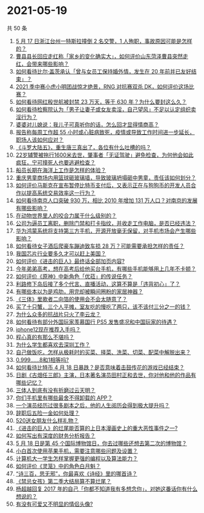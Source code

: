 # 2021-05-19

共 50 条

<!-- BEGIN -->
<!-- 最后更新时间 Wed May 19 2021 00:11:00 GMT+0800 (China Standard Time) -->

1. [5 月 17 日浙江台州一特斯拉撞倒 2 名交警，1
   人殉职，事故原因可能是怎样的？](https://www.zhihu.com/question/460003832)
2. [曹县县长回应走红称「家乡的变化确实大」，如何评价山东菏泽曹县突然走红，会带来哪些影响？](https://www.zhihu.com/question/460089541)
3. [如何看待比尔·盖茨承认「曾与女员工保持婚外情，发生在 20
   年前并已友好结束」？](https://www.zhihu.com/question/460064207)
4. [2021 季中赛小虎小明团战惊才绝景，RNG 对抗赛双杀
   DK，如何评价这场比赛？](https://www.zhihu.com/question/460167203)
5. [如何看待网红殷世航被封禁 23 万天，等于 630
   年？为什么要封这么久？](https://www.zhihu.com/question/459925437)
6. [如何看待检察院认为「男子让妻子或女友卖淫，自己望风」不足以认定组织卖淫行为？](https://www.zhihu.com/question/459692463)
7. [婆婆对儿媳说：我儿子可真听你的话，怎么回才显得情商高？](https://www.zhihu.com/question/431787513)
8. [报告称每周工作超 55
   小时或心脏病致死，疫情或导致工作时间进一步延长，职场人该如何应对？](https://www.zhihu.com/question/460063511)
9. [《斗罗大陆五》，重生唐三真出了，各位有什么吐槽的吗？](https://www.zhihu.com/question/459557005)
10. [22岁辅警被拖行1600米去世，肇事者「无证驾驶」避免检查，为何他会如此疯狂，宁可撞死人也要逃避检查？](https://www.zhihu.com/question/460135941)
11. [船员长期在海洋上工作是怎样的体验？](https://www.zhihu.com/question/29298020)
12. [重庆男童商场内用篮球砸玻璃墙，导致玻璃坍塌砸中男童，责任该如何划分？](https://www.zhihu.com/question/459951061)
13. [如何评价马斯克在宣布暂停比特币支付后，又表示正在与狗狗币的开发人员合作以提高系统交易效率这一行为？](https://www.zhihu.com/question/459406032)
14. [如何看待南京人口突破 930 万，相比 2010 年增加 131
    万人口？对南京的发展有哪些影响？](https://www.zhihu.com/question/460073729)
15. [在动物世界里人的咬合力属于什么级别的？](https://www.zhihu.com/question/459408371)
16. [公司为逼员工离职，删除门禁和打卡指纹，并收走工作电脑，是否已经违法？](https://www.zhihu.com/question/458446577)
17. [华为鸿蒙系统将支持第三方手机，开源开放毫无保留，对手机市场会产生哪些影响？](https://www.zhihu.com/question/460090403)
18. [如何看待女子酒后爬豪车蹦迪致车损 28
    万？可能需要承担怎样的责任？](https://www.zhihu.com/question/459759486)
19. [我国芯片行业要多久才可以赶上美国？](https://www.zhihu.com/question/403452621)
20. [如何评价《进击的巨人》最终话全部加页内容?](https://www.zhihu.com/question/460186596)
21. [今年弟弟高考，想在高考后给他买台手机，有哪些手机能够用上几年不卡顿？](https://www.zhihu.com/question/459230225)
22. [如何评价《原神》中新角色「优菈」的传说任务？](https://www.zhihu.com/question/460157064)
23. [利路修下岛后接了多个代言、直播活动，这算不算是「违背初心」了？](https://www.zhihu.com/question/460088683)
24. [有哪些本以为是鸡肋，用完却被瞬间圈粉的家居神器？](https://www.zhihu.com/question/359026960)
25. [《三体》里歌者二向箔的使用会不会太随意了？](https://www.zhihu.com/question/459124778)
26. [买了十只蟹，三个人平摊，室友吃的慢吃了两只，该不该付三分之一的钱？](https://www.zhihu.com/question/455193507)
27. [为什么众多的抗战片只火了李云龙？](https://www.zhihu.com/question/268674369)
28. [如何看待有部分外国玩家羡慕国行 PS5
    发售盛况和中国玩家的待遇？](https://www.zhihu.com/question/459685754)
29. [iphone12现在推荐入手吗？](https://www.zhihu.com/question/444574639)
30. [程心真的有那么不堪吗？](https://www.zhihu.com/question/418036982)
31. [为什么学生都喜欢去深圳工作？](https://www.zhihu.com/question/442868905)
32. [自己做饭吃，怎样从极耗时的买菜、择菜、洗菜、切菜、配菜中解脱出来？](https://www.zhihu.com/question/22903687)
33. [0.999......8和1相等吗?](https://www.zhihu.com/question/459883219)
34. [如何看待比特币 4 月 18
    日暴跌？是否意味着击鼓传花的游戏已经结束？](https://www.zhihu.com/question/455237775)
35. [日剧《古畑任三郎》主演，日本著名演员田村正和去世，你对他和他的作品有哪些记忆？](https://www.zhihu.com/question/460168527)
36. [三体人到底有没有折磨过云天明？](https://www.zhihu.com/question/459076670)
37. [你们手机里有哪些最舍不得卸载的 APP？](https://www.zhihu.com/question/427095722)
38. [一个演员经历过很多剧本之后，他的人生阅历会得到极大提升吗？](https://www.zhihu.com/question/455251862)
39. [辞职后五险一金如何处理？](https://www.zhihu.com/question/54840341)
40. [520送女朋友什么样礼物？](https://www.zhihu.com/question/458252305)
41. [《进击的巨人》的烂尾能否算的上日本漫画史上的重大恶性事件之一?](https://www.zhihu.com/question/453573225)
42. [如何写出有深度的财务分析报告？](https://www.zhihu.com/question/38624533)
43. [5 月 18 日是第 45
    个国际博物馆日，你去过哪些还想去第二次的博物馆？](https://www.zhihu.com/question/460050202)
44. [小白首次使用苹果手机，需要注意哪些问题及设置？](https://www.zhihu.com/question/361796127)
45. [计算机大一学生怎样掌握更强的编程以及算法能力？](https://www.zhihu.com/question/444269929)
46. [如何评价《灵笼》中的角色白月魁？](https://www.zhihu.com/question/458161195)
47. [“诗三百，思无邪”，你最喜欢《诗经》里的哪首诗？](https://www.zhihu.com/question/459755903)
48. [《禁忌女孩》第二季大结局算不算烂尾？](https://www.zhihu.com/question/458737109)
49. [杨超越回复 2017
    年的自己「你都不知道我有多想念你」，对她这番话你有什么想说的？](https://www.zhihu.com/question/459691259)
50. [有没有可爱又不明显的情侣头像?](https://www.zhihu.com/question/347976724)

<!-- END -->
